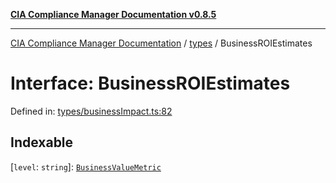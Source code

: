 [**CIA Compliance Manager Documentation v0.8.5**](../../README.md)

***

[CIA Compliance Manager Documentation](../../modules.md) / [types](../README.md) / BusinessROIEstimates

# Interface: BusinessROIEstimates

Defined in: [types/businessImpact.ts:82](https://github.com/Hack23/cia-compliance-manager/blob/b7c3bc9644fb5b9d82b5b184ba290206da25104b/src/types/businessImpact.ts#L82)

## Indexable

\[`level`: `string`\]: [`BusinessValueMetric`](BusinessValueMetric.md)
